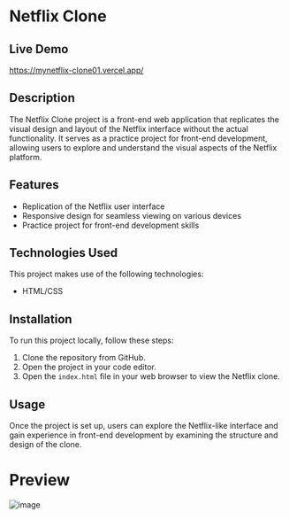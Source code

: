 # Netflix Clone

## Live Demo
https://mynetflix-clone01.vercel.app/

## Description
The Netflix Clone project is a front-end web application that replicates the visual design and layout of the Netflix interface without the actual functionality.
It serves as a practice project for front-end development, allowing users to explore and understand the visual aspects of the Netflix platform.

## Features
- Replication of the Netflix user interface
- Responsive design for seamless viewing on various devices
- Practice project for front-end development skills

## Technologies Used
This project makes use of the following technologies:
- HTML/CSS


## Installation
To run this project locally, follow these steps:
1. Clone the repository from GitHub.
2. Open the project in your code editor.
3. Open the `index.html` file in your web browser to view the Netflix clone.

## Usage
Once the project is set up, users can explore the Netflix-like interface and gain experience in front-end development by examining the structure and design of the clone.

# Preview
![image](https://github.com/RafiaZeeshan14/Netflix-Clone/assets/141746940/a79992a4-3e74-4f1f-9108-6e4f47c9b8dc)

